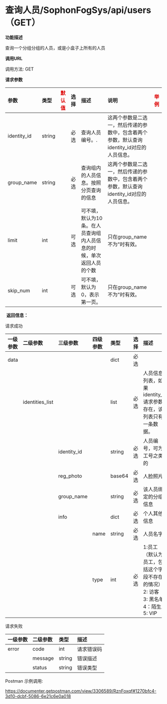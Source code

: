 # 查询人员/SophonFogSys/api/users（GET）

**功能描述**

查询一个分组分组的人员，或是小盒子上所有的人员

**调用URL**

调用方法: GET

**请求参数**

| 参数        | 类型   | <font color="#dd0000">默认值</font> | 选择 | 描述                                                         | 说明                                                         | <font color="#dd0000">举例</font> |
| :---------- | :----- | ----------------------------------- | :--- | :----------------------------------------------------------- | :----------------------------------------------------------- | --------------------------------- |
| identity_id | string |                                     | 必选 | 查询人员编号。.                                              | 这两个参数是二选一，然后传递的参数中，包含着两个参数，默认查询identity_id对应的人员信息。 |                                   |
| group_name  | string |                                     | 必选 | 查询组内的人员信息。按照分页查询的信息                       | 这两个参数是二选一，然后传递的参数中，包含着两个参数，默认查询identity_id对应的人员信息。 |                                   |
| limit       | int    |                                     | 可选 | 可不填，默认为10条。在人员查询组内人员信息的时候，单次返回人员的个数 | 只在group_name不为"时有效。                                  |                                   |
| skip_num    | int    |                                     | 可选 | 可不填，默认为0，表示第一页。                                | 只在group_name不为"时有效。                                  |                                   |

​        **返回信息：**

请求成功

| 一级参数 | 二级参数        | 三级参数    | 四级参数 | 类型   | 选择 | 描述                                                         |
| :------- | :-------------- | :---------- | :------- | :----- | :--- | :----------------------------------------------------------- |
| data     |                 |             |          | dict   | 必选 |                                                              |
|          | identities_list |             |          | list   | 必选 | 人员信息列表，如果identity_id请求参数存在，该列表只有一条数据。 |
|          |                 | identity_id |          | string | 必选 | 人员编号，可为工号之类的                                     |
|          |                 | reg_photo   |          | base64 | 必选 | 人脸照片                                                     |
|          |                 | group_name  |          | string | 必选 | 该人员绑定的分组信息                                         |
|          |                 | info        |          | dict   | 必选 | 个人其他信息                                                 |
|          |                 |             | name     | string | 必选 | 人员名字                                                     |
|          |                 |             | type     | int    | 必选 | 1:员工（默认为员工，包括这个字段不存在的情况）<br />2: 访客<br />3: 黑名单<br />4：陌生人<br />5: VIP |

请求失败

| 一级参数 | 二级参数 | 类型   | 描述       |
| :------- | :------- | :----- | :--------- |
| error    | code     | int    | 请求错误码 |
|          | message  | string | 错误描述   |
|          | status   | string | 错误类型   |

Postman 示例调用:

https://documenter.getpostman.com/view/3306589/RznFoxqf#1270bfc4-3d10-dcbf-5086-6e21c6e0a018